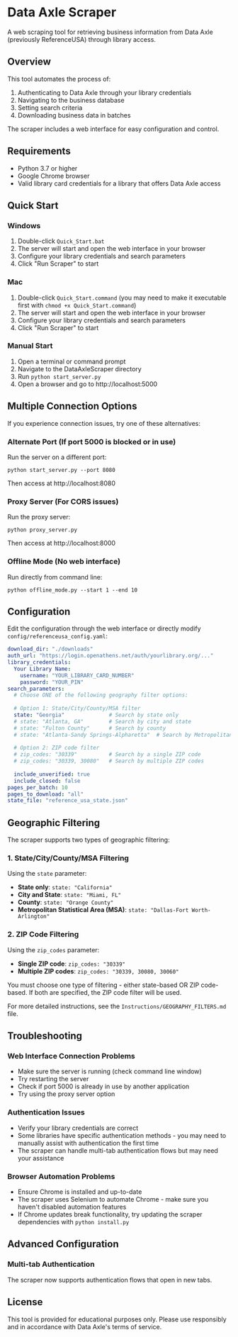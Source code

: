 # Data Axle Scraper

A web scraping tool for retrieving business information from Data Axle (previously ReferenceUSA) through library access.

## Overview

This tool automates the process of:
1. Authenticating to Data Axle through your library credentials
2. Navigating to the business database
3. Setting search criteria
4. Downloading business data in batches

The scraper includes a web interface for easy configuration and control.

## Requirements

- Python 3.7 or higher
- Google Chrome browser
- Valid library card credentials for a library that offers Data Axle access

## Quick Start

### Windows
1. Double-click `Quick_Start.bat`
2. The server will start and open the web interface in your browser
3. Configure your library credentials and search parameters
4. Click "Run Scraper" to start

### Mac
1. Double-click `Quick_Start.command` (you may need to make it executable first with `chmod +x Quick_Start.command`)
2. The server will start and open the web interface in your browser
3. Configure your library credentials and search parameters
4. Click "Run Scraper" to start

### Manual Start
1. Open a terminal or command prompt
2. Navigate to the DataAxleScraper directory
3. Run `python start_server.py`
4. Open a browser and go to http://localhost:5000

## Multiple Connection Options

If you experience connection issues, try one of these alternatives:

### Alternate Port (If port 5000 is blocked or in use)
Run the server on a different port:
```
python start_server.py --port 8080
```
Then access at http://localhost:8080

### Proxy Server (For CORS issues)
Run the proxy server:
```
python proxy_server.py
```
Then access at http://localhost:8000

### Offline Mode (No web interface)
Run directly from command line:
```
python offline_mode.py --start 1 --end 10
```

## Configuration

Edit the configuration through the web interface or directly modify `config/referenceusa_config.yaml`:

```yaml
download_dir: "./downloads"
auth_url: "https://login.openathens.net/auth/yourlibrary.org/..."
library_credentials:
  Your Library Name:
    username: "YOUR_LIBRARY_CARD_NUMBER"
    password: "YOUR_PIN"
search_parameters:
  # Choose ONE of the following geography filter options:
  
  # Option 1: State/City/County/MSA filter
  state: "Georgia"              # Search by state only
  # state: "Atlanta, GA"        # Search by city and state
  # state: "Fulton County"      # Search by county
  # state: "Atlanta-Sandy Springs-Alpharetta"  # Search by Metropolitan Statistical Area
  
  # Option 2: ZIP code filter
  # zip_codes: "30339"          # Search by a single ZIP code
  # zip_codes: "30339, 30080"   # Search by multiple ZIP codes
  
  include_unverified: true
  include_closed: false
pages_per_batch: 10
pages_to_download: "all"
state_file: "reference_usa_state.json"
```

## Geographic Filtering

The scraper supports two types of geographic filtering:

### 1. State/City/County/MSA Filtering
Using the `state` parameter:
- **State only**: `state: "California"`
- **City and State**: `state: "Miami, FL"`
- **County**: `state: "Orange County"`
- **Metropolitan Statistical Area (MSA)**: `state: "Dallas-Fort Worth-Arlington"`

### 2. ZIP Code Filtering
Using the `zip_codes` parameter:
- **Single ZIP code**: `zip_codes: "30339"`
- **Multiple ZIP codes**: `zip_codes: "30339, 30080, 30060"`

You must choose one type of filtering - either state-based OR ZIP code-based. If both are specified, the ZIP code filter will be used.

For more detailed instructions, see the `Instructions/GEOGRAPHY_FILTERS.md` file.

## Troubleshooting

### Web Interface Connection Problems
- Make sure the server is running (check command line window)
- Try restarting the server
- Check if port 5000 is already in use by another application
- Try using the proxy server option

### Authentication Issues
- Verify your library credentials are correct
- Some libraries have specific authentication methods - you may need to manually assist with authentication the first time
- The scraper can handle multi-tab authentication flows but may need your assistance

### Browser Automation Problems
- Ensure Chrome is installed and up-to-date
- The scraper uses Selenium to automate Chrome - make sure you haven't disabled automation features
- If Chrome updates break functionality, try updating the scraper dependencies with `python install.py`

## Advanced Configuration

### Multi-tab Authentication
The scraper now supports authentication flows that open in new tabs.

## License

This tool is provided for educational purposes only. Please use responsibly and in accordance with Data Axle's terms of service.

